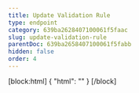 ```yaml
---
title: Update Validation Rule
type: endpoint
category: 639ba2628407100061f5faac
slug: update-validation-rule
parentDoc: 639ba2658407100061f5fabb
hidden: false
order: 4
---
```

[block:html]
{
  "html": "<style>\n.LanguagePicker-divider { \n  display: none; }\n</style>"
}
[/block]